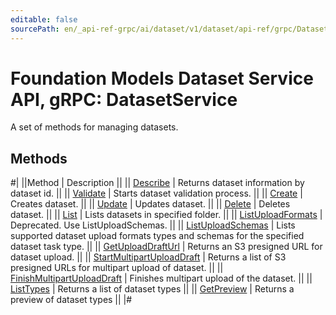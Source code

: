 ```yaml
---
editable: false
sourcePath: en/_api-ref-grpc/ai/dataset/v1/dataset/api-ref/grpc/Dataset/index.md
---
```


# Foundation Models Dataset Service API, gRPC: DatasetService

A set of methods for managing datasets.

## Methods

#|
||Method | Description ||
|| [Describe](describe.md) | Returns dataset information by dataset id. ||
|| [Validate](validate.md) | Starts dataset validation process. ||
|| [Create](create.md) | Creates dataset. ||
|| [Update](update.md) | Updates dataset. ||
|| [Delete](delete.md) | Deletes dataset. ||
|| [List](list.md) | Lists datasets in specified folder. ||
|| [ListUploadFormats](listUploadFormats.md) | Deprecated. Use ListUploadSchemas. ||
|| [ListUploadSchemas](listUploadSchemas.md) | Lists supported dataset upload formats types and schemas for the specified dataset task type. ||
|| [GetUploadDraftUrl](getUploadDraftUrl.md) | Returns an S3 presigned URL for dataset upload. ||
|| [StartMultipartUploadDraft](startMultipartUploadDraft.md) | Returns a list of S3 presigned URLs for multipart upload of dataset. ||
|| [FinishMultipartUploadDraft](finishMultipartUploadDraft.md) | Finishes multipart upload of the dataset. ||
|| [ListTypes](listTypes.md) | Returns a list of dataset types ||
|| [GetPreview](getPreview.md) | Returns a preview of dataset types ||
|#